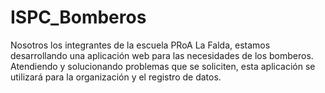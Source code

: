 # ISPC_Bomberos
Nosotros los integrantes de la escuela PRoA La Falda, estamos desarrollando una aplicación web para las necesidades de los bomberos. Atendiendo y solucionando problemas que se soliciten, esta aplicación se utilizará para la organización y el registro de datos. 
